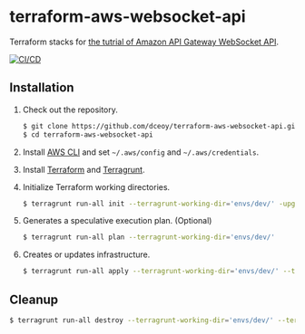 terraform-aws-websocket-api
===========================

Terraform stacks for [the tutrial of Amazon API Gateway WebSocket API](https://docs.aws.amazon.com/apigateway/latest/developerguide/websocket-api-chat-app.html).

[![CI/CD](https://github.com/dceoy/terraform-aws-websocket-api/actions/workflows/ci.yml/badge.svg)](https://github.com/dceoy/terraform-aws-websocket-api/actions/workflows/ci.yml)

Installation
------------

1.  Check out the repository.

    ```sh
    $ git clone https://github.com/dceoy/terraform-aws-websocket-api.git
    $ cd terraform-aws-websocket-api
    ```

2.  Install [AWS CLI](https://aws.amazon.com/cli/) and set `~/.aws/config` and `~/.aws/credentials`.

3.  Install [Terraform](https://www.terraform.io/) and [Terragrunt](https://terragrunt.gruntwork.io/).

4.  Initialize Terraform working directories.

    ```sh
    $ terragrunt run-all init --terragrunt-working-dir='envs/dev/' -upgrade -reconfigure
    ```

5.  Generates a speculative execution plan. (Optional)

    ```sh
    $ terragrunt run-all plan --terragrunt-working-dir='envs/dev/'
    ```

6.  Creates or updates infrastructure.

    ```sh
    $ terragrunt run-all apply --terragrunt-working-dir='envs/dev/' --terragrunt-non-interactive
    ```

Cleanup
-------

```sh
$ terragrunt run-all destroy --terragrunt-working-dir='envs/dev/' --terragrunt-non-interactive
```
